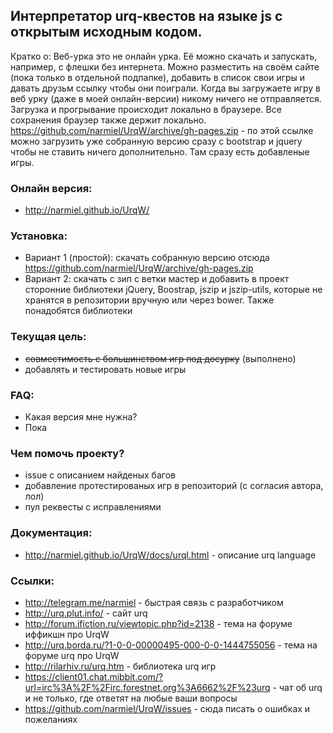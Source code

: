## Интерпретатор urq-квестов на языке js с открытым исходным кодом.
Кратко о:
Веб-урка это не онлайн урка. Её можно скачать и запускать, например, с флешки без интернета.
Можно разместить на своём сайте (пока только в отдельной подпапке), добавить в список свои игры и давать друзьм ссылку чтобы они поиграли.
Когда вы загружаете игру в веб урку (даже в моей онлайн-версии) никому ничего не отправляется. Загрузка и прогрывание происходит локально в браузере. Все сохранения браузер также держит локально.
https://github.com/narmiel/UrqW/archive/gh-pages.zip - по этой ссылке можно загрузить уже собранную версию сразу с bootstrap и jquery чтобы не ставить ничего дополнительно. Там сразу есть добавленые игры.

### Онлайн версия:
 * http://narmiel.github.io/UrqW/

### Установка:
* Вариант 1 (простой): скачать собранную версию отсюда https://github.com/narmiel/UrqW/archive/gh-pages.zip
* Вариант 2: скачать с зип с ветки мастер и добавить в проект сторонние библиотеки jQuery, Boostrap, jszip и 
jszip-utils, которые не хранятся в репозитории вручную или через bower. Также понадобятся библиотеки 

### Текущая цель:
 * ~~совместимость с большинством игр под досурку~~ (выполнено)
 * добавлять и тестировать новые игры

### FAQ:
* Какая версия мне нужна?
* Пока

### Чем помочь проекту?
 * issue с описанием найденых багов
 * добавление протестированых игр в репозиторий (с согласия автора, лол)
 * пул реквесты с исправлениями

### Документация:
 * http://narmiel.github.io/UrqW/docs/urql.html - описание urq language

### Ссылки:
 * http://telegram.me/narmiel - быстрая связь с разработчиком
 * http://urq.plut.info/ - сайт urq
 * http://forum.ifiction.ru/viewtopic.php?id=2138 - тема на форуме иффикшн про UrqW
 * http://urq.borda.ru/?1-0-0-00000495-000-0-0-1444755056 - тема на форуме urq про UrqW
 * http://rilarhiv.ru/urq.htm - библиотека urq игр
 * https://client01.chat.mibbit.com/?url=irc%3A%2F%2Firc.forestnet.org%3A6662%2F%23urq - чат об urq и не только, где ответят на любые ваши вопросы
 * https://github.com/narmiel/UrqW/issues - сюда писать о ошибках и пожеланиях
